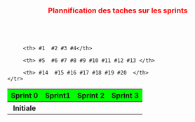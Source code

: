 
<html>
<head>

</head>
<body>
<div class="container" style="margin: 100px auto;" >

<h3 style="color:red;text-align:center;margin-bottom:70px;">Plannification des taches sur les sprints</h3>
<table width="800px" cellspacing="0" cellpadding="0">
  <thead>
    <tr bgcolor="#00FF00">
      <th>Sprint 0</th>
      <th>Sprint1</th>
      <th>Sprint 2</th>
      <th>Sprint 3 </th>
    </tr>
  </thead>
  <tbody>
    <tr class="table-warning">
         <th>Initiale </th>

         <th> #1  #2 #3 #4</th>
  
         <th> #5  #6 #7 #8 #9 #10 #11 #12 #13 </th>
    
         <th> #14  #15 #16 #17 #18 #19 #20  </th>
    </tr>
   
  </tbody>
</table>
</div>
</body>
</html>


